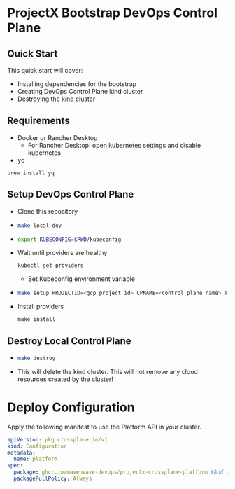 # ProjectX Bootstrap DevOps Control Plane

## Quick Start
This quick start will cover:
* Installing dependencies for the bootstrap
* Creating DevOps Control Plane kind cluster
* Destroying the kind cluster

## Requirements
* Docker or Rancher Desktop
  * For Rancher Desktop: open kubernetes settings and disable kubernetes
* yq
```
brew install yq
```

## Setup DevOps Control Plane
* Clone this repository
* ```sh
  make local-dev
  ```
* ```sh
  export KUBECONFIG=$PWD/kubeconfig
  ```
* Wait until providers are healthy
  ```sh
  kubectl get providers
  ```
  * Set Kubeconfig environment variable
* ```sh
  make setup PROJECTID=<gcp project id> CPNAME=<control plane name> TENANT=<tenant id>
  ```
* Install providers
  ```
  make install
  ```
## Destroy Local Control Plane
* ```sh
  make destroy
  ```
* This will delete the kind cluster. This will not remove any cloud resources created by the cluster!

# Deploy Configuration
Apply the following manifest to use the Platform API in your cluster.
```yaml
apiVersion: pkg.crossplane.io/v1
kind: Configuration
metadata:
  name: platform
spec:
  package: ghcr.io/mavenwave-devops/projectx-crossplane-platform #Add the tag to pin a version
  packagePullPolicy: Always

```
